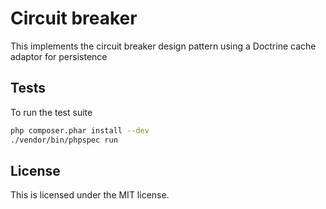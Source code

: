 Circuit breaker
===============

This implements the circuit breaker design pattern using a Doctrine cache adaptor for persistence


Tests
-----

To run the test suite

```bash
php composer.phar install --dev
./vendor/bin/phpspec run

```


License
-------

This is licensed under the MIT license.
